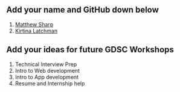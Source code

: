 ## Add your name and GitHub down below

1. [Matthew Sharp](https://github.com/MattSharp05)
2. [Kirtina Latchman](https;//github.com/klatchman0)


## Add your ideas for future GDSC Workshops

1. Technical Interview Prep
2. Intro to Web development
3. Intro to App development
4. Resume and Internship help